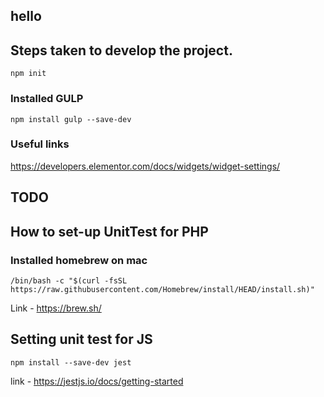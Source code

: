## hello

## Steps taken to develop the project.

```
npm init
```

### Installed GULP
```
npm install gulp --save-dev
```


### Useful links

https://developers.elementor.com/docs/widgets/widget-settings/


## TODO


## How to set-up UnitTest for PHP

### Installed homebrew on mac
```
/bin/bash -c "$(curl -fsSL https://raw.githubusercontent.com/Homebrew/install/HEAD/install.sh)"
```
Link - https://brew.sh/


## Setting unit test for JS

```
npm install --save-dev jest
```
link - https://jestjs.io/docs/getting-started
